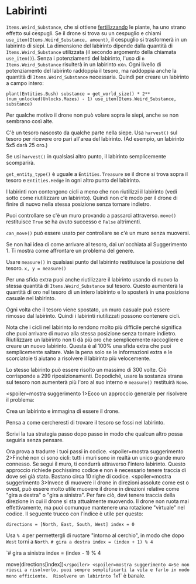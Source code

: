 # Labirinti
`Items.Weird_Substance`, che si ottiene [fertilizzando](docs/unlocks/fertilizer.md) le piante, ha uno strano effetto sui cespugli. Se il drone si trova su un cespuglio e chiami `use_item(Items.Weird_Substance, amount)`, il cespuglio si trasformerà in un labirinto di siepi.
La dimensione del labirinto dipende dalla quantità di `Items.Weird_Substance` utilizzata (il secondo argomento della chiamata `use_item()`).
Senza i potenziamenti del labirinto, l'uso di `n` `Items.Weird_Substance` risulterà in un labirinto `n`x`n`. Ogni livello di potenziamento del labirinto raddoppia il tesoro, ma raddoppia anche la quantità di `Items.Weird_Substance` necessaria. 
Quindi per creare un labirinto a campo intero:

`plant(Entities.Bush)
substance = get_world_size() * 2**(num_unlocked(Unlocks.Mazes) - 1)
use_item(Items.Weird_Substance, substance)`


Per qualche motivo il drone non può volare sopra le siepi, anche se non sembrano così alte.

C'è un tesoro nascosto da qualche parte nella siepe. Usa `harvest()` sul tesoro per ricevere oro pari all'area del labirinto. (Ad esempio, un labirinto 5x5 darà 25 oro.)

Se usi `harvest()` in qualsiasi altro punto, il labirinto semplicemente scomparirà.

`get_entity_type()` è uguale a `Entities.Treasure` se il drone si trova sopra il tesoro e `Entities.Hedge` in ogni altro punto del labirinto.

I labirinti non contengono cicli a meno che non riutilizzi il labirinto (vedi sotto come riutilizzare un labirinto). Quindi non c'è modo per il drone di finire di nuovo nella stessa posizione senza tornare indietro.

Puoi controllare se c'è un muro provando a passarci attraverso. 
`move()` restituisce `True` se ha avuto successo e `False` altrimenti.

`can_move()` può essere usato per controllare se c'è un muro senza muoversi.

Se non hai idea di come arrivare al tesoro, dai un'occhiata al Suggerimento 1. Ti mostra come affrontare un problema del genere.

Usare `measure()` in qualsiasi punto del labirinto restituisce la posizione del tesoro.
`x, y = measure()`

Per una sfida extra puoi anche riutilizzare il labirinto usando di nuovo la stessa quantità di `Items.Weird_Substance` sul tesoro. 
Questo aumenterà la quantità di oro nel tesoro di un intero labirinto e lo sposterà in una posizione casuale nel labirinto.

Ogni volta che il tesoro viene spostato, un muro casuale può essere rimosso dal labirinto. Quindi i labirinti riutilizzati possono contenere cicli.

Nota che i cicli nel labirinto lo rendono molto più difficile perché significa che puoi arrivare di nuovo alla stessa posizione senza tornare indietro.
Riutilizzare un labirinto non ti dà più oro che semplicemente raccogliere e creare un nuovo labirinto.
Questa è al 100% una sfida extra che puoi semplicemente saltare.
Vale la pena solo se le informazioni extra e le scorciatoie ti aiutano a risolvere il labirinto più velocemente.

Lo stesso labirinto può essere risolto un massimo di 300 volte. Ciò corrisponde a 299 riposizionamenti. Dopodiché, usare la sostanza strana sul tesoro non aumenterà più l'oro al suo interno e `measure()` restituirà `None`.

<spoiler=mostra suggerimento 1>Ecco un approccio generale per risolvere il problema:

Crea un labirinto e immagina di essere il drone.

Pensa a come cercheresti di trovare il tesoro se fossi nel labirinto.

Scrivi la tua strategia passo dopo passo in modo che qualcun altro possa seguirla senza pensare.

Ora prova a tradurre i tuoi passi in codice.
</spoiler>
<spoiler=mostra suggerimento 2>Finché non ci sono cicli: tutti i muri sono in realtà un unico grande muro connesso. Se segui il muro, ti condurrà attraverso l'intero labirinto.
Questo approccio richiede pochissimo codice e non è necessario tenere traccia di dove sei già stato. Bastano circa 10 righe di codice.</spoiler>
<spoiler=mostra suggerimento 3>Invece di muovere il drone in direzioni assolute come est o ovest, può essere molto utile muovere il drone in direzioni relative come "gira a destra" o "gira a sinistra". Per fare ciò, devi tenere traccia della direzione in cui il drone si sta attualmente muovendo. Il drone non ruota mai effettivamente, ma puoi comunque mantenere una rotazione "virtuale" nel codice.
Il seguente trucco con l'indice è utile per questo:

`directions = [North, East, South, West]
index = 0`

Usa `% 4` per permettergli di ruotare "intorno al cerchio", in modo che dopo `West` torni a `North`.
`# gira a destra
index = (index + 1) % 4`

`# gira a sinistra
index = (index - 1) % 4

move(directions[index])`</spoiler>
<spoiler=mostra suggerimento 4>Se non riesci a risolverlo, puoi sempre semplificarti la vita e farlo in modo meno efficiente. 
Risolvere un labirinto `1`x`1` è banale.</spoiler>